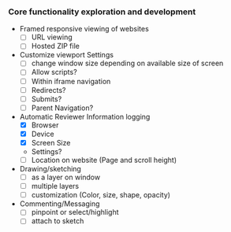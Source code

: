 ### Core functionality exploration and development

* Framed responsive viewing of websites
  - [ ] URL viewing
  - [ ] Hosted ZIP file
* Customize viewport Settings
  - [ ] change window size depending on available size of screen
  - [ ] Allow scripts?
  - [ ] Within iframe navigation
  - [ ] Redirects?
  - [ ] Submits?
  - [ ] Parent Navigation?
* Automatic Reviewer Information logging
  - [x] Browser
  - [x] Device
  - [x] Screen Size
  * Settings?
  - [ ] Location on website (Page and scroll height)
* Drawing/sketching
  - [ ] as a layer on window
  - [ ] multiple layers
  - [ ] customization (Color, size, shape, opacity)
* Commenting/Messaging
  - [ ] pinpoint or select/highlight
  - [ ] attach to sketch
